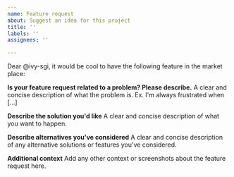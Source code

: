 ```yaml
---
name: Feature request
about: Suggest an idea for this project
title: ''
labels: ''
assignees: ''

---
```


Dear @ivy-sgi, it would be cool to have the following feature in the market place:
 
**Is your feature request related to a problem? Please describe.**
A clear and concise description of what the problem is. Ex. I'm always frustrated when [...]

**Describe the solution you'd like**
A clear and concise description of what you want to happen.

**Describe alternatives you've considered**
A clear and concise description of any alternative solutions or features you've considered.

**Additional context**
Add any other context or screenshots about the feature request here.
